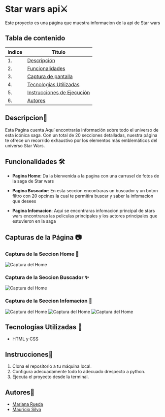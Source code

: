 # Star wars api⚔️

Este proyecto es una página que muestra informacion de la api de Star wars 


## Tabla de contenido
| Indice | Título  |
|--|--|
| 1. | [Descripción](#Descripcion) |
| 2. | [Funcionalidades](#Funcionalidades) |
| 3. | [Captura de pantalla](#Captura_de_pantalla) |
| 4. | [Tecnologías Utilizadas](#Tenologia_Usada) |
| 5. | [Instrucciones de Ejecución](#Instrucciones) |
| 6. | [Autores](#Autores) |


## Descripcion🚀
Esta Pagina cuenta Aquí encontrarás información sobre todo el universo de esta icónica saga. Con un total de 20 secciones detalladas, nuestra página te ofrece un recorrido exhaustivo por los elementos más emblemáticos del universo Star Wars.




## Funcionalidades 🛠️

- **Pagina Home**: Da la bienvenida a la pagina con una carrusel de fotos de la saga de Star wars

- **Pagina Buscador**: En esta seccion encontraras un buscador y un boton filtro con 20 opcines la cual te permitira buscar y saber la infomacion que desees

- **Pagina Infomacion**: Aquí se encontraras infomacion principal de stars wars encontraras las peliculas principales y los actores principales que estuvieron en la saga







## Capturas de la Página 📷

### Captura de la Seccion Home 🌌 
![Captura del Home](https://github.com/user-attachments/assets/c3b18501-d28e-4029-9f23-0a77101199a2)


### Captura de la Seccion Buscador ✨ 
![Captura del Home](https://github.com/user-attachments/assets/de5da7c9-b150-48d6-8160-ff3d9b5e48a5)


### Captura de la Seccion Infomacion 🚀
![Captura del Home](https://github.com/user-attachments/assets/086cc27f-9db2-41f5-bbf1-61091351a80b)
![Captura del Home](https://github.com/user-attachments/assets/f7c1ad3d-da37-424d-8f4f-89c802ccc986)
![Captura del Home](https://github.com/user-attachments/assets/5a817258-c064-42a1-96a0-41abfec5799e)



## Tecnologías Utilizadas 📱

- HTML y CSS

## Instrucciones📐

1. Clona el repositorio a tu máquina local. 
2. Configura adecuadamente todo lo adecuado drespecto a python.
3. Ejecuta el proyecto desde la terminal.


## Autores👤

- [Mariana Rueda](https://github.com/mariana34r)
- [Mauricio Silva](https://github.com/mauriciosilva26)

